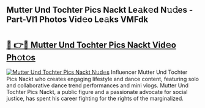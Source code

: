 ## Mutter Und Tochter Pics Nackt Le𝚊k𝚎d N𝚞𝚍es - Part-Vl1 Photos Vid𝚎o Le𝚊ks VMFdk

# <h2><a href="http://fb1mtd.evod.top/?m=Mutter+Und+Tochter+Pics+Nackt">🔗 👉🔴 Mutter Und Tochter Pics Nackt Vid𝚎o Ph𝚘t𝚘s</a></h2>

[![Mutter Und Tochter Pics Nackt N𝚞d𝚎s](https://i.imgur.com/8V9OHl7.gif)](http://fb1mtd.evod.top/?m=Mutter+Und+Tochter+Pics+Nackt)
Influencer Mutter Und Tochter Pics Nackt who creates engaging lifestyle and dance content, featuring solo and collaborative dance trend performances and mini vlogs. Mutter Und Tochter Pics Nackt, a public figure and a passionate advocate for social justice, has spent his career fighting for the rights of the marginalized. 
